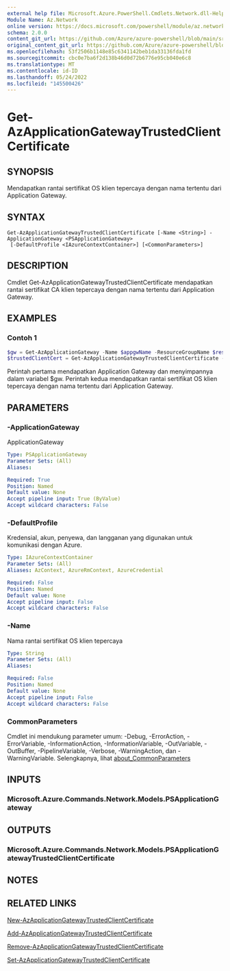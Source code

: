 ```yaml
---
external help file: Microsoft.Azure.PowerShell.Cmdlets.Network.dll-Help.xml
Module Name: Az.Network
online version: https://docs.microsoft.com/powershell/module/az.network/get-azapplicationgatewaytrustedclientcertificate
schema: 2.0.0
content_git_url: https://github.com/Azure/azure-powershell/blob/main/src/Network/Network/help/Get-AzApplicationGatewayTrustedClientCertificate.md
original_content_git_url: https://github.com/Azure/azure-powershell/blob/main/src/Network/Network/help/Get-AzApplicationGatewayTrustedClientCertificate.md
ms.openlocfilehash: 53f2506b1148e85c6341142beb1da33136fda1fd
ms.sourcegitcommit: cbc0e7ba6f2d138b46d0d72b6776e95cb040e6c8
ms.translationtype: MT
ms.contentlocale: id-ID
ms.lasthandoff: 05/24/2022
ms.locfileid: "145500426"
---
```

# Get-AzApplicationGatewayTrustedClientCertificate

## SYNOPSIS
Mendapatkan rantai sertifikat OS klien tepercaya dengan nama tertentu dari Application Gateway.

## SYNTAX

```
Get-AzApplicationGatewayTrustedClientCertificate [-Name <String>] -ApplicationGateway <PSApplicationGateway>
 [-DefaultProfile <IAzureContextContainer>] [<CommonParameters>]
```

## DESCRIPTION
Cmdlet Get-AzApplicationGatewayTrustedClientCertificate mendapatkan rantai sertifikat CA klien tepercaya dengan nama tertentu dari Application Gateway.

## EXAMPLES

### Contoh 1
```powershell
$gw = Get-AzApplicationGateway -Name $appgwName -ResourceGroupName $resgpName
$trustedClientCert = Get-AzApplicationGatewayTrustedClientCertificate -ApplicationGateway $gw -Name $certName
```

Perintah pertama mendapatkan Application Gateway dan menyimpannya dalam variabel $gw. Perintah kedua mendapatkan rantai sertifikat OS klien tepercaya dengan nama tertentu dari Application Gateway.

## PARAMETERS

### -ApplicationGateway
ApplicationGateway

```yaml
Type: PSApplicationGateway
Parameter Sets: (All)
Aliases:

Required: True
Position: Named
Default value: None
Accept pipeline input: True (ByValue)
Accept wildcard characters: False
```

### -DefaultProfile
Kredensial, akun, penyewa, dan langganan yang digunakan untuk komunikasi dengan Azure.

```yaml
Type: IAzureContextContainer
Parameter Sets: (All)
Aliases: AzContext, AzureRmContext, AzureCredential

Required: False
Position: Named
Default value: None
Accept pipeline input: False
Accept wildcard characters: False
```

### -Name
Nama rantai sertifikat OS klien tepercaya

```yaml
Type: String
Parameter Sets: (All)
Aliases:

Required: False
Position: Named
Default value: None
Accept pipeline input: False
Accept wildcard characters: False
```

### CommonParameters
Cmdlet ini mendukung parameter umum: -Debug, -ErrorAction, -ErrorVariable, -InformationAction, -InformationVariable, -OutVariable, -OutBuffer, -PipelineVariable, -Verbose, -WarningAction, dan -WarningVariable. Selengkapnya, lihat [about_CommonParameters](http://go.microsoft.com/fwlink/?LinkID=113216)

## INPUTS

### Microsoft.Azure.Commands.Network.Models.PSApplicationGateway

## OUTPUTS

### Microsoft.Azure.Commands.Network.Models.PSApplicationGatewayTrustedClientCertificate

## NOTES

## RELATED LINKS

[New-AzApplicationGatewayTrustedClientCertificate](./New-AzApplicationGatewayTrustedClientCertificate.md)

[Add-AzApplicationGatewayTrustedClientCertificate](./Add-AzApplicationGatewayTrustedClientCertificate.md)

[Remove-AzApplicationGatewayTrustedClientCertificate](./Remove-AzApplicationGatewayTrustedClientCertificate.md)

[Set-AzApplicationGatewayTrustedClientCertificate](./Set-AzApplicationGatewayTrustedClientCertificate.md)